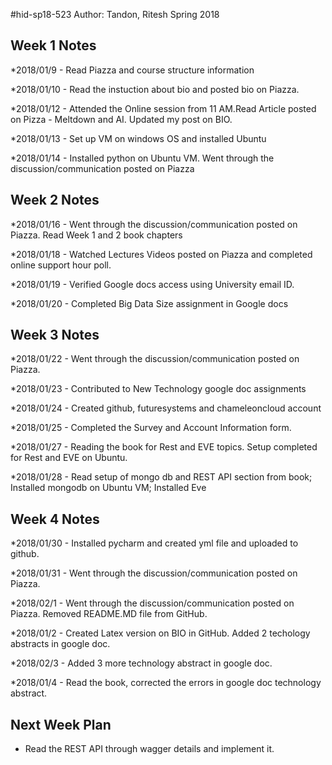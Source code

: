 #hid-sp18-523
Author: Tandon, Ritesh
Spring 2018

## Week 1 Notes


*2018/01/9 - Read Piazza and course structure information

*2018/01/10 - Read the instuction about bio and posted bio on Piazza.

*2018/01/12 - Attended the Online session from 11 AM.Read Article posted on Pizza - Meltdown and AI. Updated my post on BIO.

*2018/01/13 - Set up VM on windows OS and installed Ubuntu

*2018/01/14 - Installed python on Ubuntu VM. Went through the discussion/communication posted on Piazza


## Week 2 Notes

*2018/01/16 - Went through the discussion/communication posted on Piazza. Read Week 1 and 2 book chapters

*2018/01/18 - Watched Lectures Videos posted on Piazza and completed online support hour poll.

*2018/01/19 - Verified Google docs access using University email ID.

*2018/01/20 - Completed Big Data Size assignment in Google docs


## Week 3 Notes

*2018/01/22 -  Went through the discussion/communication posted on Piazza. 

*2018/01/23 - Contributed to New Technology google doc assignments

*2018/01/24 - Created github, futuresystems and chameleoncloud account

*2018/01/25 - Completed the Survey and Account Information form.

*2018/01/27 - Reading the book for Rest and EVE topics. Setup completed for Rest and EVE on Ubuntu.

*2018/01/28 - Read setup of mongo db and REST API section from book; Installed mongodb on Ubuntu VM; Installed Eve


## Week 4 Notes


*2018/01/30 - Installed pycharm and created yml file and uploaded to github.

*2018/01/31 - Went through the discussion/communication posted on Piazza. 

*2018/02/1 -  Went through the discussion/communication posted on Piazza. Removed README.MD file from GitHub.

*2018/01/2 - Created Latex version on BIO in GitHub. Added 2 techology abstracts in google doc. 

*2018/02/3 - Added 3 more technology abstract in google doc.

*2018/01/4 - Read the book, corrected the errors in google doc technology abstract.


## Next Week Plan
* Read the REST API through wagger details and implement it.